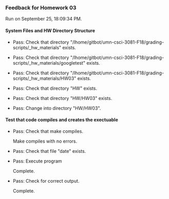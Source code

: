 ### Feedback for Homework 03

Run on September 25, 18:09:34 PM.


#### System Files and HW Directory Structure

+ Pass: Check that directory "/lhome/gitbot/umn-csci-3081-F18/grading-scripts/_hw_materials" exists.

+ Pass: Check that directory "/lhome/gitbot/umn-csci-3081-F18/grading-scripts/_hw_materials/googletest" exists.

+ Pass: Check that directory "/lhome/gitbot/umn-csci-3081-F18/grading-scripts/_hw_materials/HW03" exists.

+ Pass: Check that directory "HW" exists.

+ Pass: Check that directory "HW/HW03" exists.

+ Pass: Change into directory "HW/HW03".


#### Test that code compiles and creates the exectuable

+ Pass: Check that make compiles.

    Make compiles with no errors.



+ Pass: Check that file "date" exists.

+ Pass: Execute program

    Complete.



+ Pass: Check for correct output.

    Complete.



